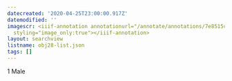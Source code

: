 ```yaml
---
datecreated: '2020-04-25T23:00:00.917Z'
datemodified: ''
imagescr: <iiif-annotation annotationurl="/annotate/annotations/7e8515c6-8748-11ea-a266-5254008afee6.json"
  styling="image_only:true"></iiif-annotation>
layout: searchview
listname: obj28-list.json
tags: []
---
```

1 Male